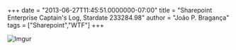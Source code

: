 +++
date = "2013-06-27T11:45:51.0000000-07:00"
title = "Sharepoint Enterprise Captain's Log, Stardate 233284.98"
author = "João P. Bragança"
tags = ["Sharepoint","WTF"]
+++

![Imgur](http://i.imgur.com/KcsTYVH.png)
